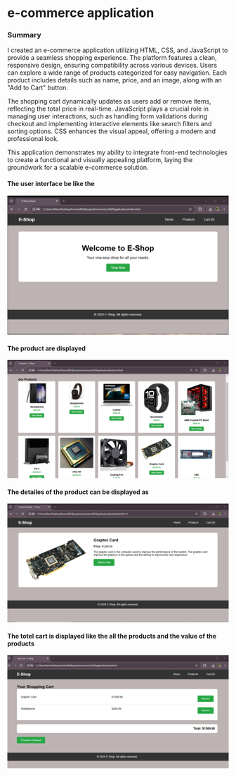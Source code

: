 <h1>
  e-commerce application
</h1>
<h3>
  Summary
</h3>
<p>
  I created an e-commerce application utilizing HTML, CSS, and JavaScript to provide a seamless shopping experience. The platform features a clean, responsive design, ensuring compatibility across various devices. Users can explore a wide range of products categorized for easy navigation. Each product includes details such as name, price, and an image, along with an "Add to Cart" button.

The shopping cart dynamically updates as users add or remove items, reflecting the total price in real-time. JavaScript plays a crucial role in managing user interactions, such as handling form validations during checkout and implementing interactive elements like search filters and sorting options. CSS enhances the visual appeal, offering a modern and professional look.

This application demonstrates my ability to integrate front-end technologies to create a functional and visually appealing platform, laying the groundwork for a scalable e-commerce solution.
</p>
<h4>
  The user interface be like the
</h4>
<img src = "interface.png">
<h4>
  The product are displayed
</h4>
<img src = "products.png">
<h4>
  The detailes of the product can be displayed as
</h4>
<img src = "details.png">
<h4>
  The totel cart is displayed like the all the products and the value of the products
</h4>
<img src = "cart.png">

